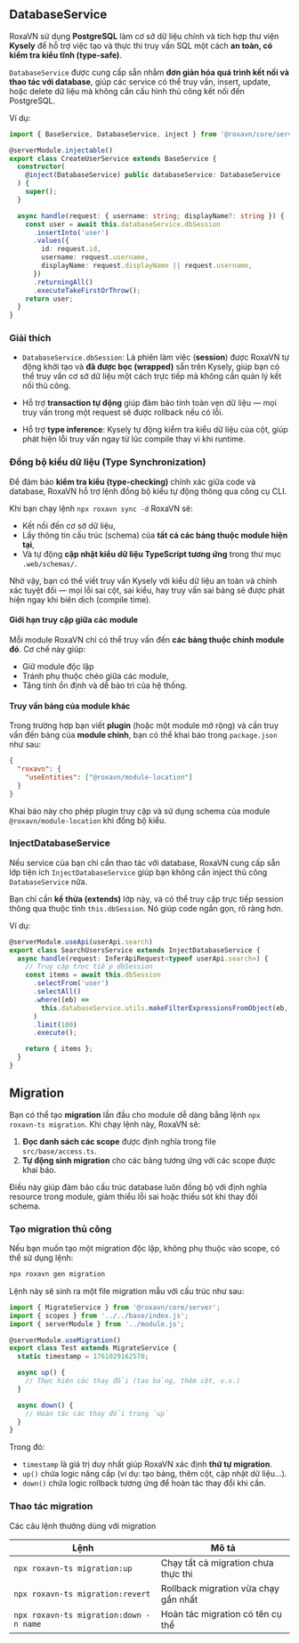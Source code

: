 ## DatabaseService

RoxaVN sử dụng **PostgreSQL** làm cơ sở dữ liệu chính và tích hợp thư viện **Kysely** để hỗ trợ việc tạo và thực thi truy vấn SQL một cách **an toàn, có kiểm tra kiểu tĩnh (type-safe)**.

`DatabaseService` được cung cấp sẵn nhằm **đơn giản hóa quá trình kết nối và thao tác với database**, giúp các service có thể truy vấn, insert, update, hoặc delete dữ liệu mà không cần cấu hình thủ công kết nối đến PostgreSQL.

Ví dụ:

```ts
import { BaseService, DatabaseService, inject } from '@roxavn/core/server';

@serverModule.injectable()
export class CreateUserService extends BaseService {
  constructor(
    @inject(DatabaseService) public databaseService: DatabaseService
  ) {
    super();
  }

  async handle(request: { username: string; displayName?: string }) {
    const user = await this.databaseService.dbSession
      .insertInto('user')
      .values({
        id: request.id,
        username: request.username,
        displayName: request.displayName || request.username,
      })
      .returningAll()
      .executeTakeFirstOrThrow();
    return user;
  }
}
```

### Giải thích

* `DatabaseService.dbSession`: Là phiên làm việc (**session**) được RoxaVN tự động khởi tạo và **đã được bọc (wrapped)** sẵn trên Kysely, giúp bạn có thể truy vấn cơ sở dữ liệu một cách trực tiếp mà không cần quản lý kết nối thủ công.

* Hỗ trợ **transaction tự động** giúp đảm bảo tính toàn vẹn dữ liệu — mọi truy vấn trong một request sẽ được rollback nếu có lỗi.

* Hỗ trợ **type inference**: Kysely tự động kiểm tra kiểu dữ liệu của cột, giúp phát hiện lỗi truy vấn ngay từ lúc compile thay vì khi runtime.

### Đồng bộ kiểu dữ liệu (Type Synchronization)

Để đảm bảo **kiểm tra kiểu (type-checking)** chính xác giữa code và database, RoxaVN hỗ trợ lệnh đồng bộ kiểu tự động thông qua công cụ CLI.

Khi bạn chạy lệnh `npx roxavn sync -d` RoxaVN sẽ:

* Kết nối đến cơ sở dữ liệu,
* Lấy thông tin cấu trúc (schema) của **tất cả các bảng thuộc module hiện tại**,
* Và tự động **cập nhật kiểu dữ liệu TypeScript tương ứng** trong thư mục `.web/schemas/`.

Nhờ vậy, bạn có thể viết truy vấn Kysely với kiểu dữ liệu an toàn và chính xác tuyệt đối — mọi lỗi sai cột, sai kiểu, hay truy vấn sai bảng sẽ được phát hiện ngay khi biên dịch (compile time).

#### Giới hạn truy cập giữa các module

Mỗi module RoxaVN chỉ có thể truy vấn đến **các bảng thuộc chính module đó**. Cơ chế này giúp:

* Giữ module độc lập
* Tránh phụ thuộc chéo giữa các module,
* Tăng tính ổn định và dễ bảo trì của hệ thống.

#### Truy vấn bảng của module khác

Trong trường hợp bạn viết **plugin** (hoặc một module mở rộng) và cần truy vấn đến bảng của **module chính**, bạn có thể khai báo trong `package.json` như sau:

```json
{
  "roxavn": {
    "useEntities": ["@roxavn/module-location"]
  }
}
```

Khai báo này cho phép plugin truy cập và sử dụng schema của module `@roxavn/module-location` khi đồng bộ kiểu.

### InjectDatabaseService

Nếu service của bạn chỉ cần thao tác với database, RoxaVN cung cấp sẵn lớp tiện ích `InjectDatabaseService` giúp bạn không cần inject thủ công `DatabaseService` nữa.

Bạn chỉ cần **kế thừa (extends)** lớp này, và có thể truy cập trực tiếp session thông qua thuộc tính `this.dbSession`. Nó giúp code ngắn gọn, rõ ràng hơn.

Ví dụ:

```ts
@serverModule.useApi(userApi.search)
export class SearchUsersService extends InjectDatabaseService {
  async handle(request: InferApiRequest<typeof userApi.search>) {
    // Truy cập trực tiếp dbSession
    const items = await this.dbSession
      .selectFrom('user')
      .selectAll()
      .where((eb) =>
        this.databaseService.utils.makeFilterExpressionsFromObject(eb, request)
      )
      .limit(100)
      .execute();

    return { items };
  }
}
```

## Migration

Bạn có thể tạo **migration** lần đầu cho module dễ dàng bằng lệnh `npx roxavn-ts migration`. Khi chạy lệnh này, RoxaVN sẽ:

1. **Đọc danh sách các scope** được định nghĩa trong file `src/base/access.ts`.
2. **Tự động sinh migration** cho các bảng tương ứng với các scope được khai báo.

Điều này giúp đảm bảo cấu trúc database luôn đồng bộ với định nghĩa resource trong module, giảm thiểu lỗi sai hoặc thiếu sót khi thay đổi schema.

### Tạo migration thủ công

Nếu bạn muốn tạo một migration độc lập, không phụ thuộc vào scope, có thể sử dụng lệnh:

```bash
npx roxavn gen migration
```

Lệnh này sẽ sinh ra một file migration mẫu với cấu trúc như sau:

```ts
import { MigrateService } from '@roxavn/core/server';
import { scopes } from '../../base/index.js';
import { serverModule } from '../module.js';

@serverModule.useMigration()
export class Test extends MigrateService {
  static timestamp = 1761029162570;

  async up() {
    // Thực hiện các thay đổi (tạo bảng, thêm cột, v.v.)
  }

  async down() {
    // Hoàn tác các thay đổi trong `up`
  }
}
```

Trong đó:

* `timestamp` là giá trị duy nhất giúp RoxaVN xác định **thứ tự migration**.
* `up()` chứa logic nâng cấp (ví dụ: tạo bảng, thêm cột, cập nhật dữ liệu...).
* `down()` chứa logic rollback tương ứng để hoàn tác thay đổi khi cần.

### Thao tác migration

Các câu lệnh thường dùng với migration

| Lệnh                                   | Mô tả                                |
| -------------------------------------- | ------------------------------------ |
| `npx roxavn-ts migration:up`           | Chạy tất cả migration chưa thực thi  |
| `npx roxavn-ts migration:revert`       | Rollback migration vừa chạy gần nhất |
| `npx roxavn-ts migration:down -n name` | Hoàn tác migration có tên cụ thể     |

